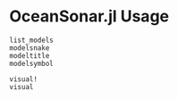# OceanSonar.jl Usage

```@docs
list_models
modelsnake
modeltitle
modelsymbol
```

```@docs
visual!
visual
```
